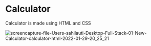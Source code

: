 # Calculator
Calculator is made using HTML and CSS

![screencapture-file-Users-sahilauti-Desktop-Full-Stack-01-New-Calculator-calculator-html-2022-01-29-20_25_21](https://user-images.githubusercontent.com/84033261/151665690-a9ea9e1f-aeb5-4256-b5fa-8ad4a502fb51.png)
